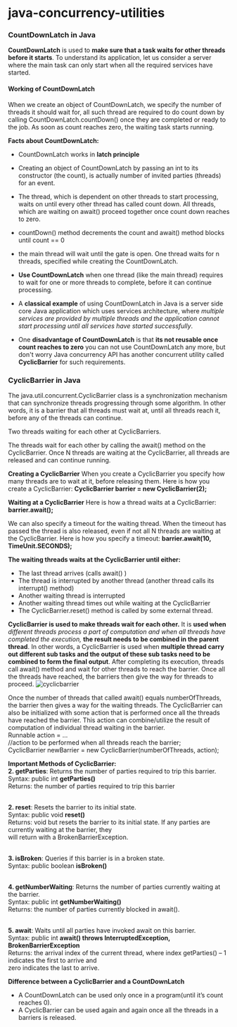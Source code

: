 # java-concurrency-utilities

### CountDownLatch in Java
**CountDownLatch** is used to **make sure that a task waits for other threads before it starts**. To understand its application, let us consider a server where the main task can only start when all the required services have started.

#### Working of CountDownLatch
When we create an object of CountDownLatch, we specify the number of threads it should wait for, all such thread are required to do count down by calling CountDownLatch.countDown() once they are completed or ready to the job. As soon as count reaches zero, the waiting task starts running.

**Facts about CountDownLatch:**
- CountDownLatch works in **latch principle**
- Creating an object of CountDownLatch by passing an int to its constructor (the count), is actually number of invited parties (threads) for an event.
- The thread, which is dependent on other threads to start processing, waits on until every other thread has called count down. All threads, which are waiting on await() proceed together once count down reaches to zero.
- countDown() method decrements the count and await() method blocks until count == 0

- the main thread will wait until the gate is open. One thread waits for n threads, specified while creating the CountDownLatch.
- **Use CountDownLatch** when one thread (like the main thread) requires to wait for one or more threads to complete, before it can continue processing.
- A **classical example** of using CountDownLatch in Java is a server side core Java application which uses services architecture, where *multiple services are provided by multiple threads and the application cannot start processing until all services have started successfully*.
- One **disadvantage of CountDownLatch** is that **its not reusable once count reaches to zero** you can not use CountDownLatch any more, but don't worry Java concurrency API has another concurrent utility called **CyclicBarrier** for such requirements.

### CyclicBarrier in Java
The java.util.concurrent.CyclicBarrier class is a synchronization mechanism that can synchronize threads progressing through some algorithm. In other words, it is a barrier that all threads must wait at, until all threads reach it, before any of the threads can continue. 


Two threads waiting for each other at CyclicBarriers.

The threads wait for each other by calling the await() method on the CyclicBarrier. Once N threads are waiting at the CyclicBarrier, all threads are released and can continue running.

**Creating a CyclicBarrier** When you create a CyclicBarrier you specify how many threads are to wait at it, before releasing them. Here is how you create a CyclicBarrier:
**CyclicBarrier barrier = new CyclicBarrier(2);**

**Waiting at a CyclicBarrier**
Here is how a thread waits at a CyclicBarrier:
**barrier.await();**

We can also specify a timeout for the waiting thread. When the timeout has passed the thread is also released, even if not all N threads are waiting at the CyclicBarrier. Here is how you specify a timeout:
**barrier.await(10, TimeUnit.SECONDS);**

**The waiting threads waits at the CyclicBarrier until either:**
- The last thread arrives (calls await() )
- The thread is interrupted by another thread (another thread calls its interrupt() method)
- Another waiting thread is interrupted
- Another waiting thread times out while waiting at the CyclicBarrier
- The CyclicBarrier.reset() method is called by some external thread.

**CyclicBarrier is used to make threads wait for each other.** It is **used when** *different threads process a part of computation and when all threads have completed the execution,* **the result needs to be combined in the parent thread**. In other words, a CyclicBarrier is used when **multiple thread carry out different sub tasks and the output of these sub tasks need to be combined to form the final output**. After completing its execution, threads call await() method and wait for other threads to reach the barrier. Once all the threads have reached, the barriers then give the way for threads to proceed.
![cyclicbarrier](https://user-images.githubusercontent.com/36996525/46131166-9bb45f00-c258-11e8-89de-0e98d4e07c16.png)

Once the number of threads that called await() equals numberOfThreads, the barrier then gives a way for the waiting threads. The CyclicBarrier can also be initialized with some action that is performed once all the threads have reached the barrier. This action can combine/utilize the result of computation of individual thread waiting in the barrier.
 <br /> Runnable action = ... 
 <br /> //action to be performed when all threads reach the barrier;
 <br /> CyclicBarrier newBarrier = new CyclicBarrier(numberOfThreads, action);

**Important Methods of CyclicBarrier:**
 <br /> **2. getParties**: Returns the number of parties required to trip this barrier.
  <br />            Syntax:  public int **getParties()**
  <br />            Returns: the number of parties required to trip this barrier
  
 <br /> **2. reset**: Resets the barrier to its initial state.
  <br />            Syntax:  public void **reset()**
  <br />            Returns: void but resets the barrier to its initial state. If any parties are currently waiting at the barrier, they   <br />                     will return with a BrokenBarrierException.

 <br /> **3. isBroken**: Queries if this barrier is in a broken state.
  <br />            Syntax:  public boolean **isBroken()**

 <br /> **4. getNumberWaiting**:  Returns the number of parties currently waiting at the barrier.
  <br />            Syntax:  public int **getNumberWaiting()**
  <br />            Returns: the number of parties currently blocked in await().
  
   <br /> **5. await**:  Waits until all parties have invoked await on this barrier.
  <br />            Syntax:  public int **await() throws InterruptedException, BrokenBarrierException**
  <br />            Returns: the arrival index of the current thread, where index getParties() – 1 indicates the first to arrive and   <br />                       zero indicates the last to arrive.

**Difference between a CyclicBarrier and a CountDownLatch**
- A CountDownLatch can be used only once in a program(until it’s count reaches 0).
- A CyclicBarrier can be used again and again once all the threads in a barriers is released.


